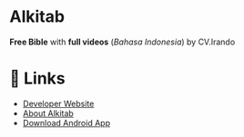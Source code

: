 # Alkitab

**Free Bible** with **full videos** (_Bahasa Indonesia_) by CV.Irando


# :link: Links

- [Developer Website](https://irando.co.id/)
- [About Alkitab](https://irando.co.id/apps/alkitab-offline)
- [Download Android App](https://play.google.com/store/apps/details?id=irando.co.id.holy_bible)

